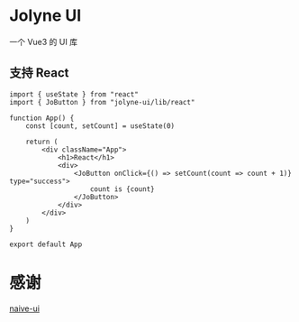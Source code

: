 # Jolyne UI

一个 Vue3 的 UI 库

## 支持 React

```tsx
import { useState } from "react"
import { JoButton } from "jolyne-ui/lib/react"

function App() {
    const [count, setCount] = useState(0)

    return (
        <div className="App">
            <h1>React</h1>
            <div>
                <JoButton onClick={() => setCount(count => count + 1)} type="success">
                    count is {count}
                </JoButton>
            </div>
        </div>
    )
}

export default App
```

# 感谢

[naive-ui](https://github.com/TuSimple/naive-ui)
